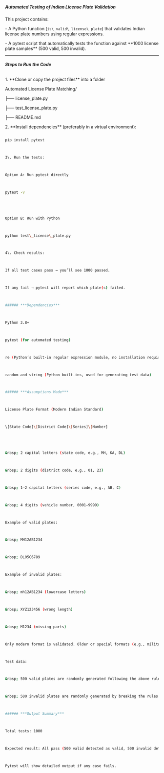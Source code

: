 ##### ***Automated Testing of Indian License Plate Validation***



This project contains:

\- A Python function (`is\_valid\_license\_plate`) that validates Indian license plate numbers using regular expressions.

\- A pytest script that automatically tests the function against \*\*1000 license plate samples\*\* (500 valid, 500 invalid).



---



###### ***Steps to Run the Code***



1\. \*\*Clone or copy the project files\*\* into a folder

Automated License Plate Matching/

├── license\_plate.py

├── test\_license\_plate.py

├── README.md



2\. \*\*Install dependencies\*\* (preferably in a virtual environment):

```bash

pip install pytest



3\. Run the tests:



Option A: Run pytest directly



pytest -v





Option B: Run with Python



python test\_license\_plate.py



4\. Check results:



If all test cases pass → you’ll see 1000 passed.



If any fail → pytest will report which plate(s) failed.



###### ***Dependencies***



Python 3.8+



pytest (for automated testing)



re (Python’s built-in regular expression module, no installation required)



random and string (Python built-ins, used for generating test data)



###### ***Assumptions Made***



License Plate Format (Modern Indian Standard)



\[State Code]\[District Code]\[Series]\[Number]





&nbsp; 2 capital letters (state code, e.g., MH, KA, DL)



&nbsp; 2 digits (district code, e.g., 01, 23)



&nbsp; 1–2 capital letters (series code, e.g., AB, C)



&nbsp; 4 digits (vehicle number, 0001–9999)



Example of valid plates:



&nbsp; MH12AB1234



&nbsp; DL05C6789



Example of invalid plates:



&nbsp; mh12AB1234 (lowercase letters)



&nbsp; XYZ123456 (wrong length)



&nbsp; M1234 (missing parts)



Only modern format is validated. Older or special formats (e.g., military, temporary registrations) are considered invalid.



Test data:



&nbsp; 500 valid plates are randomly generated following the above rules.



&nbsp; 500 invalid plates are randomly generated by breaking the rules (wrong lengths, lowercase, missing parts, etc.).



###### ***Output Summary***



Total tests: 1000



Expected result: All pass (500 valid detected as valid, 500 invalid detected as invalid).



Pytest will show detailed output if any case fails.


